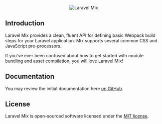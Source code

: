<p align="center"><img src="https://laravel.com/assets/img/components/logo-mix.svg" alt="Laravel Mix"></p>

## Introduction

Laravel Mix provides a clean, fluent API for defining basic Webpack build steps for your Laravel application. Mix supports several common CSS and JavaScript pre-processors.

If you've ever been confused about how to get started with module bundling and asset compilation, you will love Laravel Mix!

## Documentation

You may review the initial documentation here [on GitHub](https://github.com/JeffreyWay/laravel-mix/tree/master/docs).

## License

Laravel Mix is open-sourced software licensed under the [MIT license](http://opensource.org/licenses/MIT).
